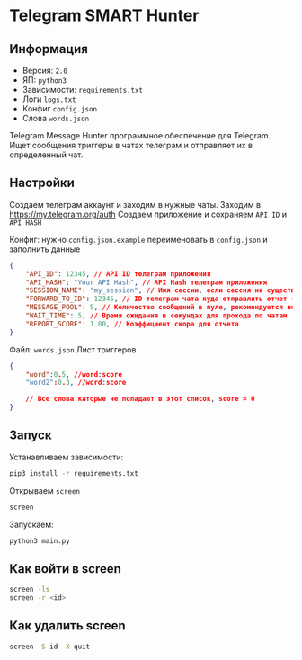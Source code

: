 # Telegram SMART Hunter

## Информация
- Версия: `2.0`
- ЯП: `python3`
- Зависимости: `requirements.txt`
- Логи `logs.txt`
- Конфиг `config.json`
- Слова `words.json`

Telegram Message Hunter программное обеспечение для Telegram.
Ищет сообщения триггеры в чатах телеграм и отправляет их в определенный чат.

## Настройки
Создаем телеграм аккаунт и заходим в нужные чаты.
Заходим в https://my.telegram.org/auth
Создаем приложение и сохраняем `API ID` и `API HASH`


Конфиг: нужно `config.json.example` переименовать в `config.json` и заполнить данные

```json
{
    "API_ID": 12345, // API ID телеграм приложения
    "API_HASH": "Your API Hash", // API Hash телеграм приложения
    "SESSION_NAME": "my_session", // Имя сессии, если сессия не существует она будет создана
    "FORWARD_TO_ID": 12345, // ID телеграм чата куда отправлять отчет (без -100)
    "MESSAGE_POOL": 5, // Количество сообщений в пуле, рекомендуется не менять
    "WAIT_TIME": 5, // Время ожидания в секундах для прохода по чатам
    "REPORT_SCORE": 1.00, // Коэффициент скора для отчета
}
```

Файл: `words.json`
Лист триггеров

```json
{
    "word":0.5, //word:score
    "word2":0.3, //word:score

    // Все слова каторые не попадают в этот список, score = 0
}
```


## Запуск

Устанавливаем зависимости:
```bash
pip3 install -r requirements.txt
```
Открываем `screen`
```bash
screen
```

Запускаем:
```bash
python3 main.py
```

## Как войти в screen
```bash
screen -ls
screen -r <id>
```

## Как удалить screen
```bash
screen -S id -X quit
```
